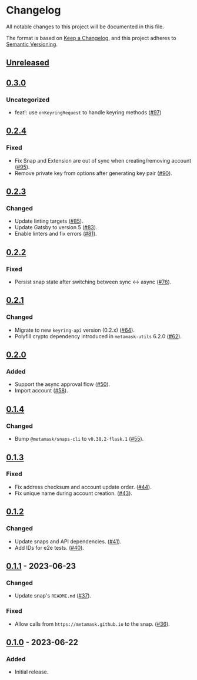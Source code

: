 # Changelog
All notable changes to this project will be documented in this file.

The format is based on [Keep a Changelog](https://keepachangelog.com/en/1.0.0/),
and this project adheres to [Semantic Versioning](https://semver.org/spec/v2.0.0.html).

## [Unreleased]

## [0.3.0]
### Uncategorized
- feat!: use `onKeyringRequest` to handle keyring methods ([#97](https://github.com/MetaMask/snap-simple-keyring/pull/97))

## [0.2.4]
### Fixed
- Fix Snap and Extension are out of sync when creating/removing account ([#95](https://github.com/MetaMask/snap-simple-keyring/pull/95)).
- Remove private key from options after generating key pair ([#90](https://github.com/MetaMask/snap-simple-keyring/pull/90)).

## [0.2.3]
### Changed
- Update linting targets ([#85](https://github.com/MetaMask/snap-simple-keyring/pull/85)).
- Update Gatsby to version 5 ([#83](https://github.com/MetaMask/snap-simple-keyring/pull/83)).
- Enable linters and fix errors ([#81](https://github.com/MetaMask/snap-simple-keyring/pull/81)).

## [0.2.2]
### Fixed
- Persist snap state after switching between sync <-> async ([#76](https://github.com/MetaMask/snap-simple-keyring/pull/76)).

## [0.2.1]
### Changed
- Migrate to new `keyring-api` version (0.2.x) ([#64](https://github.com/MetaMask/snap-simple-keyring/pull/64)).
- Polyfill crypto dependency introduced in `metamask-utils` 6.2.0 ([#62](https://github.com/MetaMask/snap-simple-keyring/pull/62)).

## [0.2.0]
### Added
- Support the async approval flow ([#50](https://github.com/MetaMask/snap-simple-keyring/pull/50)).
- Import account ([#58](https://github.com/MetaMask/snap-simple-keyring/pull/58)).

## [0.1.4]
### Changed
- Bump `@metamask/snaps-cli` to `v0.38.2-flask.1` ([#55](https://github.com/MetaMask/snap-simple-keyring/pull/55)).

## [0.1.3]
### Fixed
- Fix address checksum and account update order. ([#44](https://github.com/MetaMask/snap-simple-keyring/pull/44)).
- Fix unique name during account creation. ([#43](https://github.com/MetaMask/snap-simple-keyring/pull/43)).

## [0.1.2]
### Changed
- Update snaps and API dependencies. ([#41](https://github.com/MetaMask/snap-simple-keyring/pull/41)).
- Add IDs for e2e tests. ([#40](https://github.com/MetaMask/snap-simple-keyring/pull/40)).

## [0.1.1] - 2023-06-23
### Changed
- Update snap's `README.md` ([#37](https://github.com/MetaMask/snap-simple-keyring/pull/37)).

### Fixed
- Allow calls from `https://metamask.github.io` to the snap. ([#36](https://github.com/MetaMask/snap-simple-keyring/pull/36)).

## [0.1.0] - 2023-06-22
### Added
- Initial release.

[Unreleased]: https://github.com/MetaMask/snap-simple-keyring/compare/v0.3.0...HEAD
[0.3.0]: https://github.com/MetaMask/snap-simple-keyring/compare/v0.2.4...v0.3.0
[0.2.4]: https://github.com/MetaMask/snap-simple-keyring/compare/v0.2.3...v0.2.4
[0.2.3]: https://github.com/MetaMask/snap-simple-keyring/compare/v0.2.2...v0.2.3
[0.2.2]: https://github.com/MetaMask/snap-simple-keyring/compare/v0.2.1...v0.2.2
[0.2.1]: https://github.com/MetaMask/snap-simple-keyring/compare/v0.2.0...v0.2.1
[0.2.0]: https://github.com/MetaMask/snap-simple-keyring/compare/v0.1.4...v0.2.0
[0.1.4]: https://github.com/MetaMask/snap-simple-keyring/compare/v0.1.3...v0.1.4
[0.1.3]: https://github.com/MetaMask/snap-simple-keyring/compare/v0.1.2...v0.1.3
[0.1.2]: https://github.com/MetaMask/snap-simple-keyring/compare/v0.1.1...v0.1.2
[0.1.1]: https://github.com/MetaMask/snap-simple-keyring/compare/v0.1.0...v0.1.1
[0.1.0]: https://github.com/MetaMask/snap-simple-keyring/releases/tag/v0.1.0
